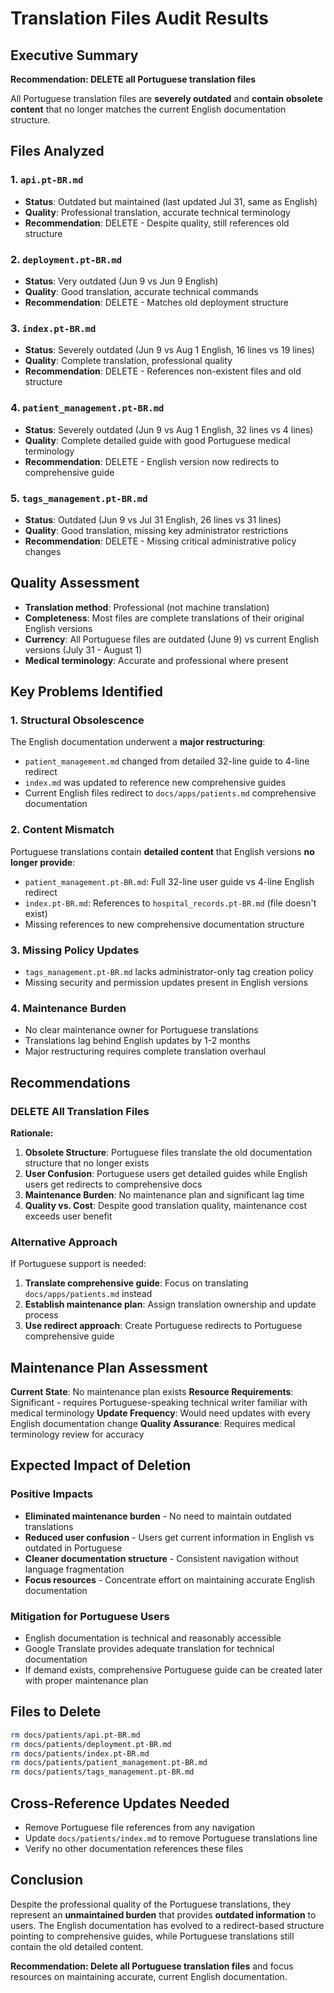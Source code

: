 # Translation Files Audit Results

## Executive Summary

**Recommendation: DELETE all Portuguese translation files**

All Portuguese translation files are **severely outdated** and **contain obsolete content** that no longer matches the current English documentation structure.

## Files Analyzed

### 1. `api.pt-BR.md`
- **Status**: Outdated but maintained (last updated Jul 31, same as English)
- **Quality**: Professional translation, accurate technical terminology
- **Recommendation**: DELETE - Despite quality, still references old structure

### 2. `deployment.pt-BR.md`
- **Status**: Very outdated (Jun 9 vs Jun 9 English)
- **Quality**: Good translation, accurate technical commands
- **Recommendation**: DELETE - Matches old deployment structure

### 3. `index.pt-BR.md`
- **Status**: Severely outdated (Jun 9 vs Aug 1 English, 16 lines vs 19 lines)
- **Quality**: Complete translation, professional quality
- **Recommendation**: DELETE - References non-existent files and old structure

### 4. `patient_management.pt-BR.md`
- **Status**: Severely outdated (Jun 9 vs Aug 1 English, 32 lines vs 4 lines)
- **Quality**: Complete detailed guide with good Portuguese medical terminology
- **Recommendation**: DELETE - English version now redirects to comprehensive guide

### 5. `tags_management.pt-BR.md`
- **Status**: Outdated (Jun 9 vs Jul 31 English, 26 lines vs 31 lines)
- **Quality**: Good translation, missing key administrator restrictions
- **Recommendation**: DELETE - Missing critical administrative policy changes

## Quality Assessment

- **Translation method**: Professional (not machine translation)
- **Completeness**: Most files are complete translations of their original English versions
- **Currency**: All Portuguese files are outdated (June 9) vs current English versions (July 31 - August 1)
- **Medical terminology**: Accurate and professional where present

## Key Problems Identified

### 1. **Structural Obsolescence**
The English documentation underwent a **major restructuring**:
- `patient_management.md` changed from detailed 32-line guide to 4-line redirect
- `index.md` was updated to reference new comprehensive guides  
- Current English files redirect to `docs/apps/patients.md` comprehensive documentation

### 2. **Content Mismatch**
Portuguese translations contain **detailed content** that English versions **no longer provide**:
- `patient_management.pt-BR.md`: Full 32-line user guide vs 4-line English redirect
- `index.pt-BR.md`: References to `hospital_records.pt-BR.md` (file doesn't exist)
- Missing references to new comprehensive documentation structure

### 3. **Missing Policy Updates**
- `tags_management.pt-BR.md` lacks administrator-only tag creation policy
- Missing security and permission updates present in English versions

### 4. **Maintenance Burden**
- No clear maintenance owner for Portuguese translations
- Translations lag behind English updates by 1-2 months
- Major restructuring requires complete translation overhaul

## Recommendations

### DELETE All Translation Files

**Rationale:**
1. **Obsolete Structure**: Portuguese files translate the old documentation structure that no longer exists
2. **User Confusion**: Portuguese users get detailed guides while English users get redirects to comprehensive docs
3. **Maintenance Burden**: No maintenance plan and significant lag time
4. **Quality vs. Cost**: Despite good translation quality, maintenance cost exceeds user benefit

### Alternative Approach
If Portuguese support is needed:
1. **Translate comprehensive guide**: Focus on translating `docs/apps/patients.md` instead
2. **Establish maintenance plan**: Assign translation ownership and update process
3. **Use redirect approach**: Create Portuguese redirects to Portuguese comprehensive guide

## Maintenance Plan Assessment

**Current State**: No maintenance plan exists
**Resource Requirements**: Significant - requires Portuguese-speaking technical writer familiar with medical terminology
**Update Frequency**: Would need updates with every English documentation change
**Quality Assurance**: Requires medical terminology review for accuracy

## Expected Impact of Deletion

### Positive Impacts
- **Eliminated maintenance burden** - No need to maintain outdated translations
- **Reduced user confusion** - Users get current information in English vs outdated in Portuguese
- **Cleaner documentation structure** - Consistent navigation without language fragmentation
- **Focus resources** - Concentrate effort on maintaining accurate English documentation

### Mitigation for Portuguese Users
- English documentation is technical and reasonably accessible
- Google Translate provides adequate translation for technical documentation
- If demand exists, comprehensive Portuguese guide can be created later with proper maintenance plan

## Files to Delete

```bash
rm docs/patients/api.pt-BR.md
rm docs/patients/deployment.pt-BR.md
rm docs/patients/index.pt-BR.md
rm docs/patients/patient_management.pt-BR.md
rm docs/patients/tags_management.pt-BR.md
```

## Cross-Reference Updates Needed

- Remove Portuguese file references from any navigation
- Update `docs/patients/index.md` to remove Portuguese translations line
- Verify no other documentation references these files

## Conclusion

Despite the professional quality of the Portuguese translations, they represent an **unmaintained burden** that provides **outdated information** to users. The English documentation has evolved to a redirect-based structure pointing to comprehensive guides, while Portuguese translations still contain the old detailed content.

**Recommendation: Delete all Portuguese translation files** and focus resources on maintaining accurate, current English documentation.